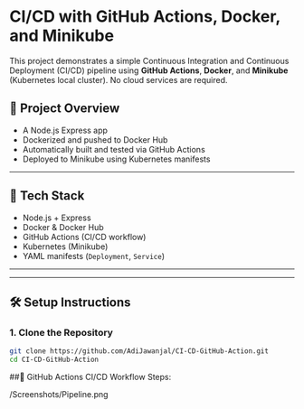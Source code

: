 # CI/CD with GitHub Actions, Docker, and Minikube

This project demonstrates a simple Continuous Integration and Continuous Deployment (CI/CD) pipeline using **GitHub Actions**, **Docker**, and **Minikube** (Kubernetes local cluster). No cloud services are required.

## 🚀 Project Overview

- A Node.js Express app
- Dockerized and pushed to Docker Hub
- Automatically built and tested via GitHub Actions
- Deployed to Minikube using Kubernetes manifests

---

## 🧰 Tech Stack

- Node.js + Express
- Docker & Docker Hub
- GitHub Actions (CI/CD workflow)
- Kubernetes (Minikube)
- YAML manifests (`Deployment`, `Service`)

---


---

## 🛠️ Setup Instructions

### 1. Clone the Repository

```bash
git clone https://github.com/AdiJawanjal/CI-CD-GitHub-Action.git
cd CI-CD-GitHub-Action
```
##🔄 GitHub Actions CI/CD
Workflow Steps:

/Screenshots/Pipeline.png
